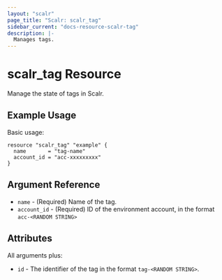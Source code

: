 ```yaml
---
layout: "scalr"
page_title: "Scalr: scalr_tag"
sidebar_current: "docs-resource-scalr-tag"
description: |-
  Manages tags.
---
```


# scalr_tag Resource

Manage the state of tags in Scalr.

## Example Usage

Basic usage:

```hcl
resource "scalr_tag" "example" {
  name       = "tag-name"
  account_id = "acc-xxxxxxxxx"
}
```

## Argument Reference

* `name` - (Required) Name of the tag.
* `account_id` - (Required) ID of the environment account, in the format `acc-<RANDOM STRING>`

## Attributes

All arguments plus:

* `id` - The identifier of the tag in the format `tag-<RANDOM STRING>`.
